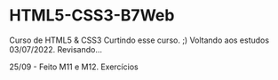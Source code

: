 # HTML5-CSS3-B7Web
 Curso de HTML5 & CSS3
 Curtindo esse curso. ;)
 Voltando aos estudos 03/07/2022. Revisando...

 25/09 - Feito M11 e M12. Exercícios
